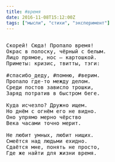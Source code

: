 ```yaml
---
title: #время
date: 2016-11-08T15:12:00Z
tags: ["мысли", "стихи", "эксперимент"]
---
```


<pre>

Скорей! Сюда! Пропало время! 
Окрас в полоску, чёрный с белым. 
Лицо прямое, нос – картошкой. 
Приметы: кризис, твитты, тэги: 

#спасибо_деду, #помню, #верим. 
Пропало где-то между делом. 
Среди постов зависло трошки, 
Заряд потратив в быстром беге. 

Куда исчезло? Дружно ищем. 
Но днём с огнём его не видно. 
Оно упрямо мерно чёрство 
Века часами точно мерит. 

Не любит умных, любит нищих. 
Смеётся над людьми ехидно. 
Сдаётся мне, понять не просто, 
Где же найти для жизни время.

</pre>